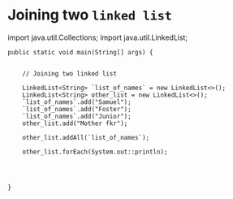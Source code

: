 
# Joining two `linked list`

import java.util.Collections;
import java.util.LinkedList;



    public static void main(String[] args) {


        // Joining two linked list
        
        LinkedList<String> `list_of_names` = new LinkedList<>();
        LinkedList<String> other_list = new LinkedList<>();
        `list_of_names`.add("Samuel");
        `list_of_names`.add("Foster");
        `list_of_names`.add("Junior");
        other_list.add("Mother fkr");

        other_list.addAll(`list_of_names`);

        other_list.forEach(System.out::println);




    }
